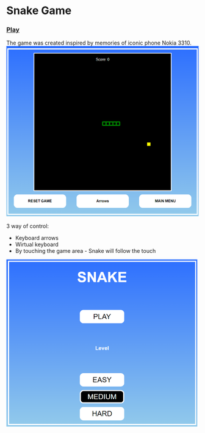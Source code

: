 # Snake Game

### [Play](https://rhalupczok.github.io/Snake/)

The game was created inspired by memories of iconic phone Nokia 3310.
![Screenshot](https://github.com/rhalupczok/Portfolio/blob/master/src/images/myWork/my-work-snake_game.png)

3 way of control:

-   Keyboard arrows
-   Wirtual keyboard
-   By touching the game area - Snake will follow the touch

![Screenshot](https://github.com/rhalupczok/Portfolio/blob/master/src/images/myWork/popup-snake-1.png)
